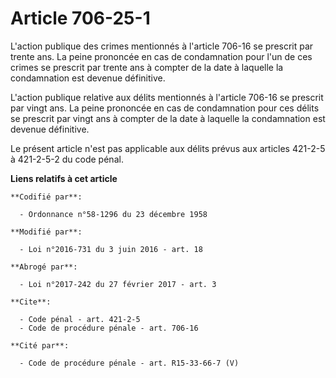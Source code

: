 # Article 706-25-1

L'action publique des crimes mentionnés à l'article 706-16 se prescrit par trente ans. La peine prononcée en cas de
condamnation pour l'un de ces crimes se prescrit par trente ans à compter de la date à laquelle la condamnation est devenue
définitive. 

L'action publique relative aux délits mentionnés à l'article 706-16 se prescrit par vingt ans. La peine prononcée en cas de
condamnation pour ces délits se prescrit par vingt ans à compter de la date à laquelle la condamnation est devenue
définitive. 

Le présent article n'est pas applicable aux délits prévus        aux articles 421-2-5 à 421-2-5-2 du code pénal.

**Liens relatifs à cet article**

	**Codifié par**:

	  - Ordonnance n°58-1296 du 23 décembre 1958

	**Modifié par**:

	  - Loi n°2016-731 du 3 juin 2016 - art. 18

	**Abrogé par**:

	  - Loi n°2017-242 du 27 février 2017 - art. 3

	**Cite**:

	  - Code pénal - art. 421-2-5
	  - Code de procédure pénale - art. 706-16

	**Cité par**:

	  - Code de procédure pénale - art. R15-33-66-7 (V)
